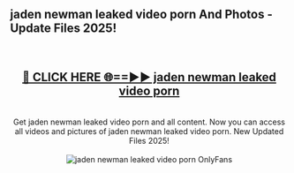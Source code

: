 <h2>jaden newman leaked video porn And Photos - Update Files 2025!</h2>
<br>
<div align="center">
<h2><a href="https://top-ai-tools.click/QrbHav" rel="nofollow">🔴 CLICK HERE 🌐==►► jaden newman leaked video porn</a></h2>
<br>
Get jaden newman leaked video porn and all content. Now you can access all videos and pictures of jaden newman leaked video porn. New Updated Files 2025!
<br>
<br>
<a href="https://top-ai-tools.click/QrbHav" rel="nofollow" data-target="animated-image.originalLink"><img src="https://i.ibb.co.com/WyWwxjT/player-gif2.gif" alt="jaden newman leaked video porn OnlyFans" style="max-width: 100%; display: inline-block;" data-target="animated-image.originalImage"></a>
</div>
<br>